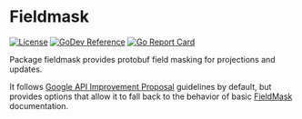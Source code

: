 # Fieldmask
[![License][license-img]][license]
[![GoDev Reference][godev-img]][godev]
[![Go Report Card][goreportcard-img]][goreportcard]

Package fieldmask provides protobuf field masking for projections and updates.

It follows [Google API Improvement Proposal] guidelines by default, but provides options that
allow it to fall back to the behavior of basic [FieldMask] documentation.



[license]: https://raw.githubusercontent.com/abursavich/fieldmask/main/LICENSE
[license-img]: https://img.shields.io/badge/license-mit-blue.svg?style=for-the-badge

[godev]: https://pkg.go.dev/bursavich.dev/fieldmask
[godev-img]: https://img.shields.io/static/v1?logo=go&logoColor=white&color=00ADD8&label=dev&message=reference&style=for-the-badge

[goreportcard]: https://goreportcard.com/report/bursavich.dev/fieldmask
[goreportcard-img]: https://goreportcard.com/badge/bursavich.dev/fieldmask?style=for-the-badge

[Google API Improvement Proposal]: https://google.aip.dev/
[FieldMask]: https://protobuf.dev/reference/protobuf/google.protobuf/#field-mask
